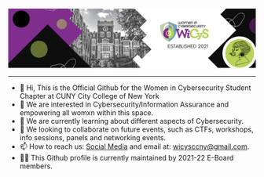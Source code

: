 

![Banner](https://github.com/WiCySCCNY/WiCySCCNY/blob/main/Banner.png)

___________________________________________________________________________



- 👋 Hi, This is the Official Github for the Women in Cybersecurity Student Chapter at CUNY City College of New York
- 👀 We are interested in Cybersecurity/Information Assurance and empowering all womxn within this space.
- 🌱 We are currently learning about different aspects of Cybersecurity.
- 💞️ We looking to collaborate on future events, such as CTFs, workshops, info sessions, panels and networking events. 
- 📫 How to reach us: [Social Media](https://linktr.ee/wicysccny) and email at: wicysccny@gmail.com.
- 👩‍💻 This Github profile is currently maintained by 2021-22 E-Board members.



<!---
**2021-22 E-Board**

- President: 
- Vice President: 
- Treasurer: 
- Secretary:
- Chief Marketing Officer:
- Chief Engagement Officer:
- Chief Technology Officer:
--->
<!---
WiCySCCNY/WiCySCCNY is a ✨ special ✨ repository because its `README.md` (this file) appears on your GitHub profile.
You can click the Preview link to take a look at your changes.
--->
